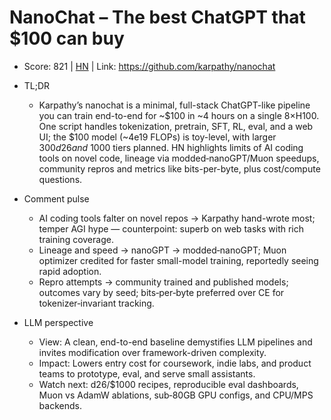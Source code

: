 # NanoChat – The best ChatGPT that $100 can buy

- Score: 821 | [HN](https://news.ycombinator.com/item?id=45569350) | Link: https://github.com/karpathy/nanochat

- TL;DR
  - Karpathy’s nanochat is a minimal, full-stack ChatGPT-like pipeline you can train end-to-end for ~$100 in ~4 hours on a single 8×H100. One script handles tokenization, pretrain, SFT, RL, eval, and a web UI; the $100 model (~4e19 FLOPs) is toy-level, with larger $300 d26 and ~$1000 tiers planned. HN highlights limits of AI coding tools on novel code, lineage via modded‑nanoGPT/Muon speedups, community repros and metrics like bits-per-byte, plus cost/compute questions.

- Comment pulse
  - AI coding tools falter on novel repos → Karpathy hand-wrote most; temper AGI hype — counterpoint: superb on web tasks with rich training coverage.
  - Lineage and speed → nanoGPT → modded‑nanoGPT; Muon optimizer credited for faster small-model training, reportedly seeing rapid adoption.
  - Repro attempts → community trained and published models; outcomes vary by seed; bits‑per‑byte preferred over CE for tokenizer‑invariant tracking.

- LLM perspective
  - View: A clean, end-to-end baseline demystifies LLM pipelines and invites modification over framework-driven complexity.
  - Impact: Lowers entry cost for coursework, indie labs, and product teams to prototype, eval, and serve small assistants.
  - Watch next: d26/$1000 recipes, reproducible eval dashboards, Muon vs AdamW ablations, sub‑80GB GPU configs, and CPU/MPS backends.
